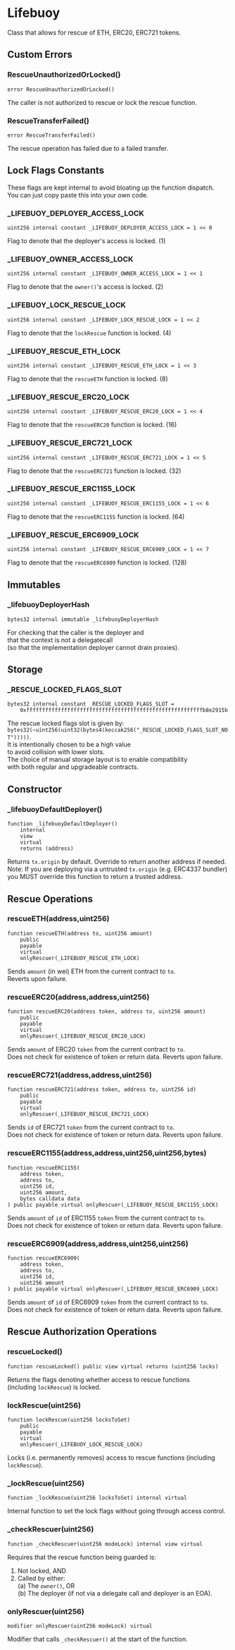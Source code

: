 # Lifebuoy

Class that allows for rescue of ETH, ERC20, ERC721 tokens.






<!-- customintro:start --><!-- customintro:end -->

## Custom Errors

### RescueUnauthorizedOrLocked()

```solidity
error RescueUnauthorizedOrLocked()
```

The caller is not authorized to rescue or lock the rescue function.

### RescueTransferFailed()

```solidity
error RescueTransferFailed()
```

The rescue operation has failed due to a failed transfer.

## Lock Flags Constants

These flags are kept internal to avoid bloating up the function dispatch.   
You can just copy paste this into your own code.

### _LIFEBUOY_DEPLOYER_ACCESS_LOCK

```solidity
uint256 internal constant _LIFEBUOY_DEPLOYER_ACCESS_LOCK = 1 << 0
```

Flag to denote that the deployer's access is locked. (1)

### _LIFEBUOY_OWNER_ACCESS_LOCK

```solidity
uint256 internal constant _LIFEBUOY_OWNER_ACCESS_LOCK = 1 << 1
```

Flag to denote that the `owner()`'s access is locked. (2)

### _LIFEBUOY_LOCK_RESCUE_LOCK

```solidity
uint256 internal constant _LIFEBUOY_LOCK_RESCUE_LOCK = 1 << 2
```

Flag to denote that the `lockRescue` function is locked. (4)

### _LIFEBUOY_RESCUE_ETH_LOCK

```solidity
uint256 internal constant _LIFEBUOY_RESCUE_ETH_LOCK = 1 << 3
```

Flag to denote that the `rescueETH` function is locked. (8)

### _LIFEBUOY_RESCUE_ERC20_LOCK

```solidity
uint256 internal constant _LIFEBUOY_RESCUE_ERC20_LOCK = 1 << 4
```

Flag to denote that the `rescueERC20` function is locked. (16)

### _LIFEBUOY_RESCUE_ERC721_LOCK

```solidity
uint256 internal constant _LIFEBUOY_RESCUE_ERC721_LOCK = 1 << 5
```

Flag to denote that the `rescueERC721` function is locked. (32)

### _LIFEBUOY_RESCUE_ERC1155_LOCK

```solidity
uint256 internal constant _LIFEBUOY_RESCUE_ERC1155_LOCK = 1 << 6
```

Flag to denote that the `rescueERC1155` function is locked. (64)

### _LIFEBUOY_RESCUE_ERC6909_LOCK

```solidity
uint256 internal constant _LIFEBUOY_RESCUE_ERC6909_LOCK = 1 << 7
```

Flag to denote that the `rescueERC6909` function is locked. (128)

## Immutables

### _lifebuoyDeployerHash

```solidity
bytes32 internal immutable _lifebuoyDeployerHash
```

For checking that the caller is the deployer and   
that the context is not a delegatecall   
(so that the implementation deployer cannot drain proxies).

## Storage

### _RESCUE_LOCKED_FLAGS_SLOT

```solidity
bytes32 internal constant _RESCUE_LOCKED_FLAGS_SLOT =
    0xffffffffffffffffffffffffffffffffffffffffffffffffffffffffb8e2915b
```

The rescue locked flags slot is given by:   
`bytes32(~uint256(uint32(bytes4(keccak256("_RESCUE_LOCKED_FLAGS_SLOT_NOT")))))`.   
It is intentionally chosen to be a high value   
to avoid collision with lower slots.   
The choice of manual storage layout is to enable compatibility   
with both regular and upgradeable contracts.

## Constructor

### _lifebuoyDefaultDeployer()

```solidity
function _lifebuoyDefaultDeployer()
    internal
    view
    virtual
    returns (address)
```

Returns `tx.origin` by default. Override to return another address if needed.   
Note: If you are deploying via a untrusted `tx.origin` (e.g. ERC4337 bundler)   
you MUST override this function to return a trusted address.

## Rescue Operations

### rescueETH(address,uint256)

```solidity
function rescueETH(address to, uint256 amount)
    public
    payable
    virtual
    onlyRescuer(_LIFEBUOY_RESCUE_ETH_LOCK)
```

Sends `amount` (in wei) ETH from the current contract to `to`.   
Reverts upon failure.

### rescueERC20(address,address,uint256)

```solidity
function rescueERC20(address token, address to, uint256 amount)
    public
    payable
    virtual
    onlyRescuer(_LIFEBUOY_RESCUE_ERC20_LOCK)
```

Sends `amount` of ERC20 `token` from the current contract to `to`.   
Does not check for existence of token or return data. Reverts upon failure.

### rescueERC721(address,address,uint256)

```solidity
function rescueERC721(address token, address to, uint256 id)
    public
    payable
    virtual
    onlyRescuer(_LIFEBUOY_RESCUE_ERC721_LOCK)
```

Sends `id` of ERC721 `token` from the current contract to `to`.   
Does not check for existence of token or return data. Reverts upon failure.

### rescueERC1155(address,address,uint256,uint256,bytes)

```solidity
function rescueERC1155(
    address token,
    address to,
    uint256 id,
    uint256 amount,
    bytes calldata data
) public payable virtual onlyRescuer(_LIFEBUOY_RESCUE_ERC1155_LOCK)
```

Sends `amount` of `id` of ERC1155 `token` from the current contract to `to`.   
Does not check for existence of token or return data. Reverts upon failure.

### rescueERC6909(address,address,uint256,uint256)

```solidity
function rescueERC6909(
    address token,
    address to,
    uint256 id,
    uint256 amount
) public payable virtual onlyRescuer(_LIFEBUOY_RESCUE_ERC6909_LOCK)
```

Sends `amount` of `id` of ERC6909 `token` from the current contract to `to`.   
Does not check for existence of token or return data. Reverts upon failure.

## Rescue Authorization Operations

### rescueLocked()

```solidity
function rescueLocked() public view virtual returns (uint256 locks)
```

Returns the flags denoting whether access to rescue functions   
(including `lockRescue`) is locked.

### lockRescue(uint256)

```solidity
function lockRescue(uint256 locksToSet)
    public
    payable
    virtual
    onlyRescuer(_LIFEBUOY_LOCK_RESCUE_LOCK)
```

Locks (i.e. permanently removes) access to rescue functions (including `lockRescue`).

### _lockRescue(uint256)

```solidity
function _lockRescue(uint256 locksToSet) internal virtual
```

Internal function to set the lock flags without going through access control.

### _checkRescuer(uint256)

```solidity
function _checkRescuer(uint256 modeLock) internal view virtual
```

Requires that the rescue function being guarded is:   
1. Not locked, AND   
2. Called by either:   
  (a) The `owner()`, OR   
  (b) The deployer (if not via a delegate call and deployer is an EOA).

### onlyRescuer(uint256)

```solidity
modifier onlyRescuer(uint256 modeLock) virtual
```

Modifier that calls `_checkRescuer()` at the start of the function.
